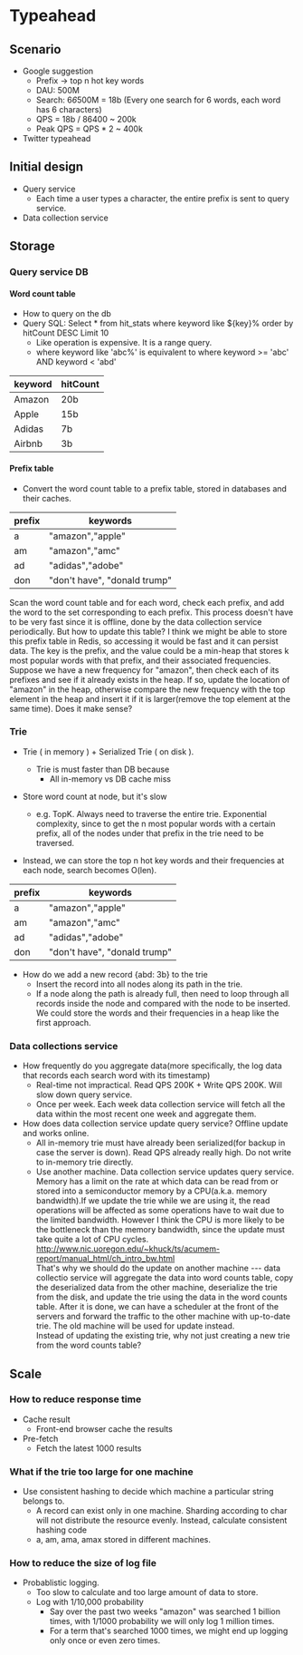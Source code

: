 # Typeahead

## Scenario
* Google suggestion
	- Prefix -> top n hot key words
	- DAU: 500M
	- Search: 6*6*500M = 18b (Every one search for 6 words, each word has 6 characters)
	- QPS = 18b / 86400 ~ 200k
	- Peak QPS = QPS * 2 ~ 400k
* Twitter typeahead

## Initial design
* Query service
	- Each time a user types a character, the entire prefix is sent to query service.
* Data collection service

## Storage
### Query service DB
#### Word count table
* How to query on the db
* Query SQL: Select * from hit_stats where keyword like ${key}% order by hitCount DESC Limit 10
	- Like operation is expensive. It is a range query. 
	- where keyword like 'abc%' is equivalent to where keyword >= 'abc' AND keyword < 'abd'

| keyword | hitCount | 
|---------|----------| 
| Amazon  | 20b      | 
| Apple   | 15b      | 
| Adidas  | 7b       | 
| Airbnb  | 3b       | 

#### Prefix table
* Convert the word count table to a prefix table, stored in databases and their caches. 

| prefix | keywords                     | 
|--------|------------------------------| 
| a      | "amazon","apple"             | 
| am     | "amazon","amc"               | 
| ad     | "adidas","adobe"             | 
| don    | "don't have", "donald trump" | 

Scan the word count table and for each word, check each prefix, and add the word to the set corresponding to each prefix. This process doesn't have to be very fast since it is offline, done by the data collection service periodically. But how to update this table?
I think we might be able to store this prefix table in Redis, so accessing it would be fast and it can persist data. The key is the prefix, and the value could be a min-heap that stores k most popular words with that prefix, and their associated frequencies. Suppose we have a new frequency for "amazon", then check each of its prefixes and see if it already exists in the heap. If so, update the location of "amazon" in the heap, otherwise compare the new frequency with the top element in the heap and insert it if it is larger(remove the top element at the same time). Does it make sense?

### Trie
* Trie ( in memory ) + Serialized Trie ( on disk ). 
	- Trie is must faster than DB because
		+ All in-memory vs DB cache miss

* Store word count at node, but it's slow
	- e.g. TopK. Always need to traverse the entire trie. Exponential complexity, since to get the n most popular words with a certain prefix, all of the nodes under that prefix in the trie need to be traversed.
* Instead, we can store the top n hot key words and their frequencies at each node, search becomes O(len).

| prefix | keywords                     | 
|--------|------------------------------| 
| a      | "amazon","apple"             | 
| am     | "amazon","amc"               | 
| ad     | "adidas","adobe"             | 
| don    | "don't have", "donald trump" | 

* How do we add a new record {abd: 3b} to the trie
	- Insert the record into all nodes along its path in the trie.
	- If a node along the path is already full, then need to loop through all records inside the node and compared with the node to be inserted. We could store the words and their frequencies in a heap like the first approach.

### Data collections service
* How frequently do you aggregate data(more specifically, the log data that records each search word with its timestamp)
	- Real-time not impractical. Read QPS 200K + Write QPS 200K. Will slow down query service.
	- Once per week. Each week data collection service will fetch all the data within the most recent one week and aggregate them. 
* How does data collection service update query service? Offline update and works online.
	- All in-memory trie must have already been serialized(for backup in case the server is down). Read QPS already really high. Do not write to in-memory trie directly.
	- Use another machine. Data collection service updates query service.  Memory has a limit on the rate at which data can be read from or stored into a semiconductor memory by a CPU(a.k.a. memory bandwidth).If we update the trie while we are using it, the read operations will be affected as some operations have to wait due to the limited bandwidth. However I think the CPU is more likely to be the bottleneck than the memory bandwidth, since the update must take quite a lot of CPU cycles. 
	http://www.nic.uoregon.edu/~khuck/ts/acumem-report/manual_html/ch_intro_bw.html  
	That's why we should do the update on another machine --- data collectio service will aggregate the data into word counts table, copy the deserialized data from the other machine, deserialize the trie from the disk, and update the trie using the data in the word counts table. After it is done, we can have a scheduler at the front of the servers and forward the traffic to the other machine with up-to-date trie. The old machine will be used for update instead.  
	Instead of updating the existing trie, why not just creating a new trie from the word counts table?

## Scale
### How to reduce response time
* Cache result
	- Front-end browser cache the results
* Pre-fetch
	- Fetch the latest 1000 results

### What if the trie too large for one machine
* Use consistent hashing to decide which machine a particular string belongs to. 
	- A record can exist only in one machine. Sharding according to char will not distribute the resource evenly. Instead, calculate consistent hashing code 
	- a, am, ama, amax stored in different machines.

### How to reduce the size of log file
* Probablistic logging. 
	- Too slow to calculate and too large amount of data to store. 
	- Log with 1/10,000 probability
		+ Say over the past two weeks "amazon" was searched 1 billion times, with 1/1000 probability we will only log 1 million times. 
		+ For a term that's searched 1000 times, we might end up logging only once or even zero times. 
